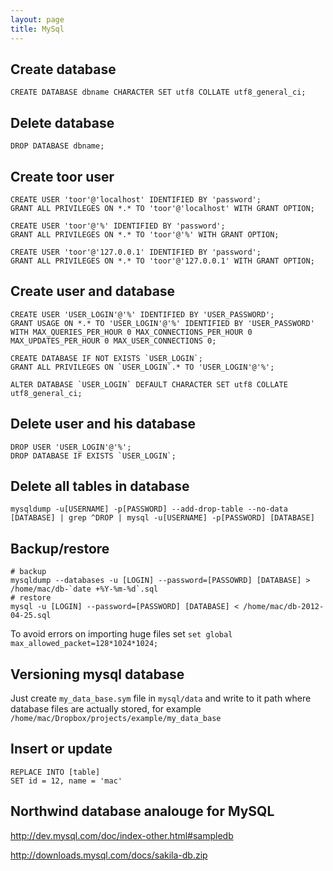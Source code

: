 ```yaml
---
layout: page
title: MySql
---
```


Create database
---------------

    CREATE DATABASE dbname CHARACTER SET utf8 COLLATE utf8_general_ci;

Delete database
---------------

    DROP DATABASE dbname;

Create toor user
----------------

    CREATE USER 'toor'@'localhost' IDENTIFIED BY 'password';
    GRANT ALL PRIVILEGES ON *.* TO 'toor'@'localhost' WITH GRANT OPTION;

    CREATE USER 'toor'@'%' IDENTIFIED BY 'password';
    GRANT ALL PRIVILEGES ON *.* TO 'toor'@'%' WITH GRANT OPTION;

    CREATE USER 'toor'@'127.0.0.1' IDENTIFIED BY 'password';
    GRANT ALL PRIVILEGES ON *.* TO 'toor'@'127.0.0.1' WITH GRANT OPTION;

Create user and database
------------------------

    CREATE USER 'USER_LOGIN'@'%' IDENTIFIED BY 'USER_PASSWORD';
    GRANT USAGE ON *.* TO 'USER_LOGIN'@'%' IDENTIFIED BY 'USER_PASSWORD' WITH MAX_QUERIES_PER_HOUR 0 MAX_CONNECTIONS_PER_HOUR 0 MAX_UPDATES_PER_HOUR 0 MAX_USER_CONNECTIONS 0;

    CREATE DATABASE IF NOT EXISTS `USER_LOGIN`;
    GRANT ALL PRIVILEGES ON `USER_LOGIN`.* TO 'USER_LOGIN'@'%';

    ALTER DATABASE `USER_LOGIN` DEFAULT CHARACTER SET utf8 COLLATE utf8_general_ci;

Delete user and his database
----------------------------

    DROP USER 'USER_LOGIN'@'%';
    DROP DATABASE IF EXISTS `USER_LOGIN`;

Delete all tables in database
-----------------------------

    mysqldump -u[USERNAME] -p[PASSWORD] --add-drop-table --no-data [DATABASE] | grep ^DROP | mysql -u[USERNAME] -p[PASSWORD] [DATABASE]

Backup/restore
--------------

    # backup
    mysqldump --databases -u [LOGIN] --password=[PASSOWRD] [DATABASE] > /home/mac/db-`date +%Y-%m-%d`.sql
    # restore
    mysql -u [LOGIN] --password=[PASSWORD] [DATABASE] < /home/mac/db-2012-04-25.sql

To avoid errors on importing huge files set `set global max_allowed_packet=128*1024*1024;`

Versioning mysql database
-------------------------

Just create `my_data_base.sym` file in `mysql/data` and write to it path where database files are actually stored, for example `/home/mac/Dropbox/projects/example/my_data_base`

Insert or update
----------------

    REPLACE INTO [table]
    SET id = 12, name = 'mac'

Northwind database analouge for MySQL
-------------------------------------

http://dev.mysql.com/doc/index-other.html#sampledb

http://downloads.mysql.com/docs/sakila-db.zip

